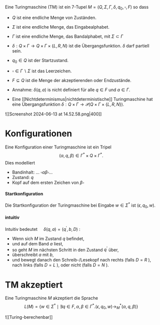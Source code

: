 Eine Turingmaschine (TM) ist ein 7-Tupel $M=\left(Q, \Sigma, \Gamma, \delta, q_0, \square, F\right)$ so dass
- $Q$ ist eine endliche Menge von Zuständen.
- $\Sigma$ ist eine endliche Menge, das Eingabealphabet.
- $\Gamma$ ist eine endliche Menge, das Bandalphabet, mit $\Sigma \subset \Gamma$
- $\delta: Q \times \Gamma \rightarrow Q \times \Gamma \times\{L, R, N\}$ ist die Übergangsfunktion. $\delta$ darf partiell sein.
- $q_0 \in Q$ ist der Startzustand.
- $\square \in \Gamma \backslash \Sigma$ ist das Leerzeichen.
- $F \subseteq Q$ ist die Menge der akzeptierenden oder Endzustände.

- Annahme: $\delta(q, a)$ is nicht definiert für alle $q \in F$ und $a \in \Gamma$.
- Eine [[Nichtdeterminismus|nichtdeterministische]] Turingmaschine hat eine Übergangsfunktion $\delta: Q \times \Gamma \rightarrow \mathcal{P}(Q \times \Gamma \times\{L, R, N\})$.

![[Screenshot 2024-06-13 at 14.52.58.png|400]]

# Konfigurationen
Eine Konfiguration einer Turingmaschine ist ein Tripel
$$\begin{equation*}
(\alpha, q, \beta) \in \Gamma^* \times Q \times \Gamma^* \text {. }
\end{equation*}$$
Dies modelliert
- Bandinhalt: ... $\square \alpha \beta \square \ldots$
- Zustand: $q$
- Kopf auf dem ersten Zeichen von $\beta \square$

#### Startkonfiguration
Die Startkonfiguration der Turingmaschine bei Eingabe $w \in \Sigma^*$ ist $\left(\epsilon, q_0, w\right)$.

#### intuitiv
Intuitiv bedeutet $\quad \delta(q, a)=\left(q^{\prime}, b, D\right)$ :
- Wenn sich $M$ im Zustand $q$ befindet,
- und auf dem Band $a$ liest,
- so geht $M$ im nächsten Schritt in den Zustand $q^{\prime}$ über,
- überschreibt $a$ mit $b$,
- und bewegt danach den Schreib-/Lesekopf nach rechts (falls $D=R$ ), nach links (falls $D=L$ ), oder nicht (falls $D=N$ ).



# TM akzeptiert
Eine Turingmaschine $M$ akzeptiert die Sprache
$$\begin{equation*}
L(M)=\left\{w \in \Sigma^* \mid \exists q \in F, \alpha, \beta \in \Gamma^* .\left(\epsilon, q_0, w\right) \rightarrow_M^*(\alpha, q, \beta)\right\}
\end{equation*}$$

![[Turing-berechenbar]]

